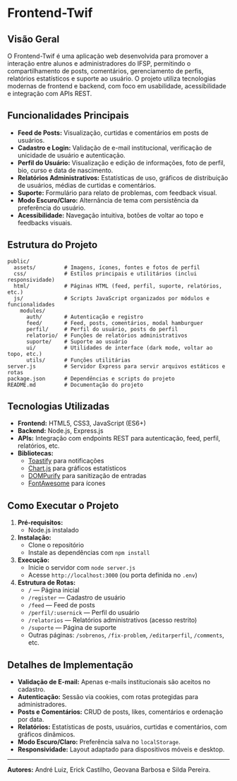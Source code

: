 # Frontend-Twif

## Visão Geral
O Frontend-Twif é uma aplicação web desenvolvida para promover a interação entre alunos e administradores do IFSP, permitindo o compartilhamento de posts, comentários, gerenciamento de perfis, relatórios estatísticos e suporte ao usuário. O projeto utiliza tecnologias modernas de frontend e backend, com foco em usabilidade, acessibilidade e integração com APIs REST.

## Funcionalidades Principais
- **Feed de Posts:** Visualização, curtidas e comentários em posts de usuários.
- **Cadastro e Login:** Validação de e-mail institucional, verificação de unicidade de usuário e autenticação.
- **Perfil do Usuário:** Visualização e edição de informações, foto de perfil, bio, curso e data de nascimento.
- **Relatórios Administrativos:** Estatísticas de uso, gráficos de distribuição de usuários, médias de curtidas e comentários.
- **Suporte:** Formulário para relato de problemas, com feedback visual.
- **Modo Escuro/Claro:** Alternância de tema com persistência da preferência do usuário.
- **Acessibilidade:** Navegação intuitiva, botões de voltar ao topo e feedbacks visuais.

## Estrutura do Projeto
```
public/
  assets/         # Imagens, ícones, fontes e fotos de perfil
  css/            # Estilos principais e utilitários (inclui responsividade)
  html/           # Páginas HTML (feed, perfil, suporte, relatórios, etc.)
  js/             # Scripts JavaScript organizados por módulos e funcionalidades
    modules/
      auth/       # Autenticação e registro
      feed/       # Feed, posts, comentários, modal hamburguer
      perfil/     # Perfil do usuário, posts do perfil
      relatorio/  # Funções de relatórios administrativos
      suporte/    # Suporte ao usuário
      ui/         # Utilidades de interface (dark mode, voltar ao topo, etc.)
      utils/      # Funções utilitárias
server.js         # Servidor Express para servir arquivos estáticos e rotas
package.json      # Dependências e scripts do projeto
README.md         # Documentação do projeto
```

## Tecnologias Utilizadas
- **Frontend:** HTML5, CSS3, JavaScript (ES6+)
- **Backend:** Node.js, Express.js
- **APIs:** Integração com endpoints REST para autenticação, feed, perfil, relatórios, etc.
- **Bibliotecas:**
  - [Toastify](https://apvarun.github.io/toastify-js/) para notificações
  - [Chart.js](https://www.chartjs.org/) para gráficos estatísticos
  - [DOMPurify](https://github.com/cure53/DOMPurify) para sanitização de entradas
  - [FontAwesome](https://fontawesome.com/) para ícones

## Como Executar o Projeto
1. **Pré-requisitos:**
   - Node.js instalado
2. **Instalação:**
   - Clone o repositório
   - Instale as dependências com `npm install`
3. **Execução:**
   - Inicie o servidor com `node server.js`
   - Acesse `http://localhost:3000` (ou porta definida no `.env`)
4. **Estrutura de Rotas:**
   - `/` — Página inicial
   - `/register` — Cadastro de usuário
   - `/feed` — Feed de posts
   - `/perfil/:usernick` — Perfil do usuário
   - `/relatorios` — Relatórios administrativos (acesso restrito)
   - `/suporte` — Página de suporte
   - Outras páginas: `/sobrenos`, `/fix-problem`, `/editarperfil`, `/comments`, etc.

## Detalhes de Implementação
- **Validação de E-mail:** Apenas e-mails institucionais são aceitos no cadastro.
- **Autenticação:** Sessão via cookies, com rotas protegidas para administradores.
- **Posts e Comentários:** CRUD de posts, likes, comentários e ordenação por data.
- **Relatórios:** Estatísticas de posts, usuários, curtidas e comentários, com gráficos dinâmicos.
- **Modo Escuro/Claro:** Preferência salva no `localStorage`.
- **Responsividade:** Layout adaptado para dispositivos móveis e desktop.

---

**Autores:** André Luiz, Erick Castilho, Geovana Barbosa e Silda Pereira.